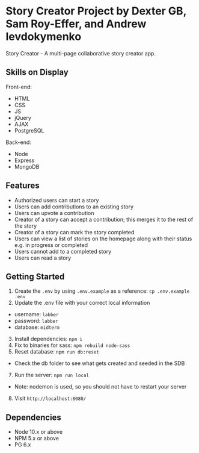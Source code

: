 # Story Creator Project by Dexter GB, Sam Roy-Effer, and Andrew Ievdokymenko

Story Creator - A multi-page collaborative story creator app.

## Skills on Display

Front-end:

- HTML
- CSS
- JS
- jQuery
- AJAX
- PostgreSQL

Back-end:

- Node
- Express
- MongoDB

## Features

- Authorized users can start a story
- Users can add contributions to an existing story
- Users can upvote a contribution
- Creator of a story can accept a contribution; this merges it to the rest of the story
- Creator of a story can mark the story completed
- Users can view a list of stories on the homepage along with their status e.g. in progress or completed
- Users cannot add to a completed story
- Users can read a story

## Getting Started

1. Create the `.env` by using `.env.example` as a reference: `cp .env.example .env`
2. Update the .env file with your correct local information

- username: `labber`
- password: `labber`
- database: `midterm`

3. Install dependencies: `npm i`
4. Fix to binaries for sass: `npm rebuild node-sass`
5. Reset database: `npm run db:reset`

- Check the db folder to see what gets created and seeded in the SDB

7. Run the server: `npm run local`

- Note: nodemon is used, so you should not have to restart your server

8. Visit `http://localhost:8080/`

## Dependencies

- Node 10.x or above
- NPM 5.x or above
- PG 6.x
